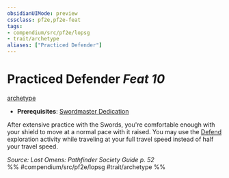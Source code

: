```yaml
---
obsidianUIMode: preview
cssclass: pf2e,pf2e-feat
tags:
- compendium/src/pf2e/lopsg
- trait/archetype
aliases: ["Practiced Defender"]
---
```

# Practiced Defender  *Feat 10*  
[archetype](../../Rules/traits/archetype.md)  

- **Prerequisites**: [Swordmaster Dedication](swordmaster-dedication-locg.md)

After extensive practice with the Swords, you're comfortable enough with your shield to move at a normal pace with it raised. You may use the [Defend](../../Rules/actions/defend.md) exploration activity while traveling at your full travel speed instead of half your travel speed.

*Source: Lost Omens: Pathfinder Society Guide p. 52*  
%% #compendium/src/pf2e/lopsg #trait/archetype %%